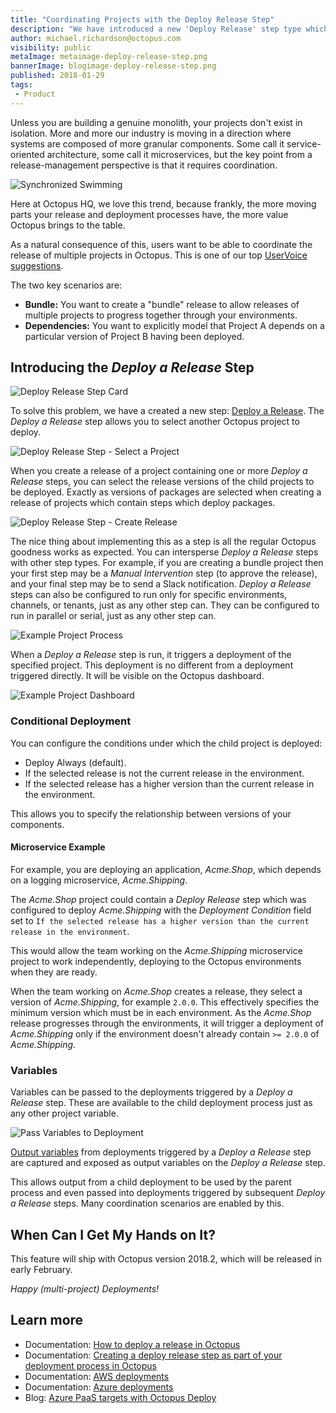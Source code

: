 ```yaml
---
title: "Coordinating Projects with the Deploy Release Step"
description: "We have introduced a new 'Deploy Release' step type which allows coordination between Octopus Projects"
author: michael.richardson@octopus.com
visibility: public
metaImage: metaimage-deploy-release-step.png
bannerImage: blogimage-deploy-release-step.png
published: 2018-01-29
tags:
 - Product
---
```


Unless you are building a genuine monolith, your projects don't exist in isolation. More and more our industry is moving in a direction where systems are composed of more granular components. Some call it service-oriented architecture, some call it microservices, but the key point from a release-management perspective is that it requires coordination.  

![Synchronized Swimming](synchronized-swimming.jpg "width=500")


Here at Octopus HQ, we love this trend, because frankly, the more moving parts your release and deployment processes have, the more value Octopus brings to the table. 

As a natural consequence of this, users want to be able to coordinate the release of multiple projects in Octopus. This is one of our top [UserVoice suggestions](https://octopusdeploy.uservoice.com/forums/170787-general/suggestions/9811932-allow-project-dependencies-so-deploying-one-proj).

The two key scenarios are:

- **Bundle:** You want to create a "bundle" release to allow releases of multiple projects to progress together through your environments. 
- **Dependencies:** You want to explicitly model that Project A depends on a particular version of Project B having been deployed.

## Introducing the _Deploy a Release_ Step    

![Deploy Release Step Card](deploy-release-card.png)   

To solve this problem, we have a created a new step: [Deploy a Release](https://octopus.com/docs/deployment-process/coordinating-multiple-projects/deploy-release-step).  The _Deploy a Release_ step allows you to select another Octopus project to deploy.   


![Deploy Release Step - Select a Project](deploy-release-step-edit.png "width=500")

When you create a release of a project containing one or more _Deploy a Release_ steps, you can select the release versions of the child projects to be deployed.  Exactly as versions of packages are selected when creating a release of projects which contain steps which deploy packages.   


![Deploy Release Step - Create Release](create-release-annotated.png "width=500")

The nice thing about implementing this as a step is all the regular Octopus goodness works as expected. You can intersperse _Deploy a Release_ steps with other step types.  For example, if you are creating a bundle project then your first step may be a _Manual Intervention_ step (to approve the release), and your final step may be to send a Slack notification. _Deploy a Release_ steps can also be configured to run only for specific environments, channels, or tenants, just as any other step can. They can be configured to run in parallel or serial, just as any other step can.   


![Example Project Process](voltron-project-process.png "width=500")

When a _Deploy a Release_ step is run, it triggers a deployment of the specified project. This deployment is no different from a deployment triggered directly.  It will be visible on the Octopus dashboard.   



![Example Project Dashboard](voltron-dashboard-annotated.png "width=500")



### Conditional Deployment

You can configure the conditions under which the child project is deployed:

- Deploy Always (default).
- If the selected release is not the current release in the environment.
- If the selected release has a higher version than the current release in the environment.

This allows you to specify the relationship between versions of your components. 

#### Microservice Example

For example, you are deploying an application, _Acme.Shop_, which depends on a logging microservice, _Acme.Shipping_.   

The _Acme.Shop_ project could contain a _Deploy Release_ step which was configured to deploy _Acme.Shipping_ with the _Deployment Condition_ field set to `If the selected release has a higher version than the current release in the environment`.

This would allow the team working on the _Acme.Shipping_ microservice project to work independently, deploying to the Octopus environments when they are ready. 

When the team working on _Acme.Shop_ creates a release, they select a version of _Acme.Shipping_, for example `2.0.0`.  This effectively specifies the minimum version which must be in each environment. As the _Acme.Shop_ release progresses through the environments, it will trigger a deployment of _Acme.Shipping_ only if the environment doesn't already contain `>= 2.0.0` of _Acme.Shipping_.        

### Variables

Variables can be passed to the deployments triggered by a _Deploy a Release_ step. These are available to the child deployment process just as any other project variable.    


![Pass Variables to Deployment](deploy-release-variables.png "width=500")


[Output variables](https://octopus.com/docs/deployment-process/variables/output-variables) from deployments triggered by a _Deploy a Release_ step are captured and exposed as output variables on the _Deploy a Release_ step.

This allows output from a child deployment to be used by the parent process and even passed into deployments triggered by subsequent _Deploy a Release_ steps.  Many coordination scenarios are enabled by this. 

## When Can I Get My Hands on It?

This feature will ship with Octopus version 2018.2, which will be released in early February.

_Happy (multi-project) Deployments!_

## Learn more

* Documentation: [How to deploy a release in Octopus](https://hubs.ly/H0gCMqV0)
* Documentation: [Creating a deploy release step as part of your deployment process in Octopus](https://hubs.ly/H0gCMSL0)
* Documentation: [AWS deployments](https://hubs.ly/H0gCMSP0)
* Documentation: [Azure deployments](https://hubs.ly/H0gCMqX0)
* Blog: [Azure PaaS targets with Octopus Deploy](https://hubs.ly/H0gCMq_0)